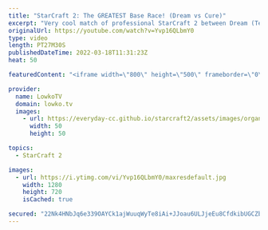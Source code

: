 ```yaml
---
title: "StarCraft 2: The GREATEST Base Race! (Dream vs Cure)"
excerpt: "Very cool match of professional StarCraft 2 between Dream (Terran) and Cure (Terran). While the Korean SC2 scene in TvT gets dominated by Maru, these two face off against each other in one of the strangest base races I've seen in a while.  Support my work on Patreon: https://www.patreon.com/lowkotv Become"
originalUrl: https://youtube.com/watch?v=Yvp16QLbmY0
type: video
length: PT27M30S
publishedDateTime: 2022-03-18T11:31:23Z
heat: 50

featuredContent: "<iframe width=\"800\" height=\"500\" frameborder=\"0\" src=\"https://www.youtube.com/embed/Yvp16QLbmY0\" allow=\"accelerometer; autoplay; encrypted-media; gyroscope; picture-in-picture\" allowfullscreen></iframe>"

provider:
  name: LowkoTV
  domain: lowko.tv
  images:
    - url: https://everyday-cc.github.io/starcraft2/assets/images/organizations/lowko.tv-50x50.jpg
      width: 50
      height: 50

topics:
  - StarCraft 2

images:
  - url: https://i.ytimg.com/vi/Yvp16QLbmY0/maxresdefault.jpg
    width: 1280
    height: 720
    isCached: true

secured: "22Nk4HNbJq6e339OAYCk1ajWuuqWyTe8iAi+JJoau6ULJjeEu8CfdkibUGCZbQy+F+vIt8TQkcm9M2B3zhvsu1GgBP3uTA4Nh2c3019PBLpJU+kyUszZUvjdIio5gTWuGpM5wzJuVZVGlVadEXBuZsHPtjU5/yG4HD4u7acuHVU/wIBf77b+nl1Fg8mAG9pM9QSCRp30PEGgey2KJzygsUzlix4YXp02yklZvgEGjWQW7bJkPADWq2ehYddOkfvd/A8BIgrZpEng3aRkUCZXXNyBmTE4idRNC5eptboHs7KiWLidQ5omNcpK1KJSeoodm4OR8IX5vcCl3IAsufcQEMqTPM6b/EB8orVin6Gu+kCjiTPFH/0FwfUQjxYWwnTZZryD7uLtaqJoy40Kd8MyINFdVAhy7Duax4IPz8/Oq30=;Pkx99XdH7ZcUAS/1oTmB0g=="
---
```


